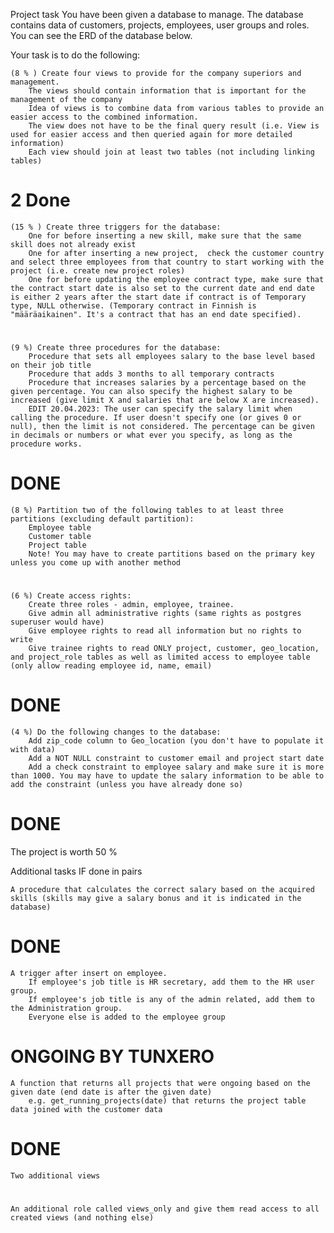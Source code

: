 Project task
You have been given a database to manage. The database contains data of customers, projects, employees, user groups and roles.  You can see the ERD of the database below.

Your task is to do the following:
    
    (8 % ) Create four views to provide for the company superiors and management.
        The views should contain information that is important for the management of the company
        Idea of views is to combine data from various tables to provide an easier access to the combined information. 
        The view does not have to be the final query result (i.e. View is used for easier access and then queried again for more detailed information)
        Each view should join at least two tables (not including linking tables)
# 2 Done
    
    (15 % ) Create three triggers for the database:
        One for before inserting a new skill, make sure that the same skill does not already exist
        One for after inserting a new project,  check the customer country and select three employees from that country to start working with the project (i.e. create new project roles)
        One for before updating the employee contract type, make sure that the contract start date is also set to the current date and end date is either 2 years after the start date if contract is of Temporary type, NULL otherwise. (Temporary contract in Finnish is "määräaikainen". It's a contract that has an end date specified).
#  

    (9 %) Create three procedures for the database:
        Procedure that sets all employees salary to the base level based on their job title
        Procedure that adds 3 months to all temporary contracts
        Procedure that increases salaries by a percentage based on the given percentage. You can also specify the highest salary to be increased (give limit X and salaries that are below X are increased).
        EDIT 20.04.2023: The user can specify the salary limit when calling the procedure. If user doesn't specify one (or gives 0 or null), then the limit is not considered. The percentage can be given in decimals or numbers or what ever you specify, as long as the procedure works.
# DONE

    (8 %) Partition two of the following tables to at least three partitions (excluding default partition):
        Employee table
        Customer table
        Project table
        Note! You may have to create partitions based on the primary key unless you come up with another method
#


    (6 %) Create access rights:
        Create three roles - admin, employee, trainee.
        Give admin all administrative rights (same rights as postgres superuser would have)
        Give employee rights to read all information but no rights to write
        Give trainee rights to read ONLY project, customer, geo_location, and project_role tables as well as limited access to employee table (only allow reading employee id, name, email)
# DONE


    (4 %) Do the following changes to the database:
        Add zip_code column to Geo_location (you don't have to populate it with data)
        Add a NOT NULL constraint to customer email and project start date
        Add a check constraint to employee salary and make sure it is more than 1000. You may have to update the salary information to be able to add the constraint (unless you have already done so)
# DONE

The project is worth 50 % 


Additional tasks IF done in pairs

    A procedure that calculates the correct salary based on the acquired skills (skills may give a salary bonus and it is indicated in the database)
# DONE

    A trigger after insert on employee. 
        If employee's job title is HR secretary, add them to the HR user group.
        If employee's job title is any of the admin related, add them to the Administration group.
        Everyone else is added to the employee group
# ONGOING BY TUNXERO

    A function that returns all projects that were ongoing based on the given date (end date is after the given date) 
        e.g. get_running_projects(date) that returns the project table data joined with the customer data
# DONE

    Two additional views
#

    An additional role called views_only and give them read access to all created views (and nothing else)
#